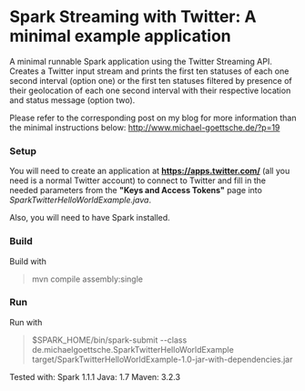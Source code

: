 Spark Streaming with Twitter: A minimal example application
=============================

A minimal runnable Spark application using the Twitter Streaming API. Creates a Twitter input stream
and prints the first ten statuses of each one second interval (option one) or the first ten statuses
filtered by presence of their geolocation of each one second interval with their respective location
and status message (option two).

Please refer to the corresponding post on my blog for more information than the minimal instructions below: http://www.michael-goettsche.de/?p=19

### Setup
You will need to create an application at **https://apps.twitter.com/** (all you need is a normal Twitter account)
 to connect to Twitter and fill in the needed parameters from the **"Keys and Access Tokens"** page into *SparkTwitterHelloWorldExample.java*.

Also, you will need to have Spark installed.

### Build
Build with
> mvn compile assembly:single

### Run
Run with
> $SPARK_HOME/bin/spark-submit --class de.michaelgoettsche.SparkTwitterHelloWorldExample target/SparkTwitterHelloWorldExample-1.0-jar-with-dependencies.jar


Tested with:
Spark 1.1.1
Java: 1.7
Maven: 3.2.3